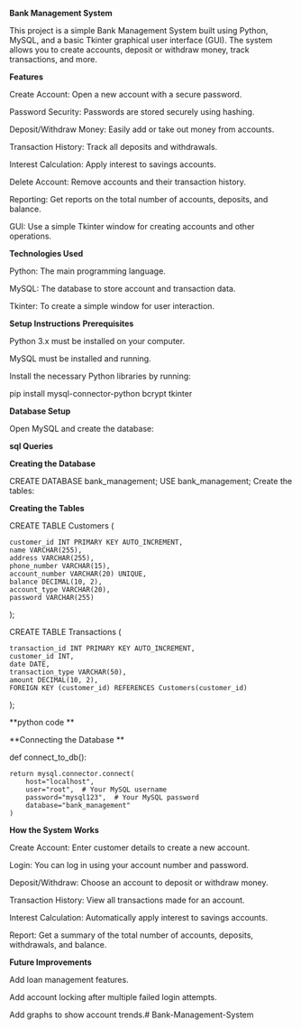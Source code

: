 **Bank Management System**

This project is a simple Bank Management System built using Python, MySQL, and a basic Tkinter graphical user interface (GUI). The system allows you to create accounts, deposit or withdraw money, track transactions, and more.

**Features**

Create Account: Open a new account with a secure password.

Password Security: Passwords are stored securely using hashing.

Deposit/Withdraw Money: Easily add or take out money from accounts.


Transaction History: Track all deposits and withdrawals.

Interest Calculation: Apply interest to savings accounts.

Delete Account: Remove accounts and their transaction history.

Reporting: Get reports on the total number of accounts, deposits, and balance.

GUI: Use a simple Tkinter window for creating accounts and other operations.


**Technologies Used**

Python: The main programming language.

MySQL: The database to store account and transaction data.

Tkinter: To create a simple window for user interaction.


**Setup Instructions**
**Prerequisites**

Python 3.x must be installed on your computer.

MySQL must be installed and running.

Install the necessary Python libraries by running:


pip install mysql-connector-python bcrypt tkinter

**Database Setup**

Open MySQL and create the database:

**sql Queries**

**Creating the Database**

CREATE DATABASE bank_management;
USE bank_management;
Create the tables:


**Creating the Tables**


CREATE TABLE Customers (

    customer_id INT PRIMARY KEY AUTO_INCREMENT,
    name VARCHAR(255),
    address VARCHAR(255),
    phone_number VARCHAR(15),
    account_number VARCHAR(20) UNIQUE,
    balance DECIMAL(10, 2),
    account_type VARCHAR(20),
    password VARCHAR(255)
);

CREATE TABLE Transactions (

    transaction_id INT PRIMARY KEY AUTO_INCREMENT,
    customer_id INT,
    date DATE,
    transaction_type VARCHAR(50),
    amount DECIMAL(10, 2),
    FOREIGN KEY (customer_id) REFERENCES Customers(customer_id)
);



**python code **

**Connecting the Database **

def connect_to_db():

    return mysql.connector.connect(
        host="localhost",
        user="root",  # Your MySQL username
        password="mysql123",  # Your MySQL password
        database="bank_management"
    )




**How the System Works**


Create Account: Enter customer details to create a new account.

Login: You can log in using your account number and password.

Deposit/Withdraw: Choose an account to deposit or withdraw money.

Transaction History: View all transactions made for an account.

Interest Calculation: Automatically apply interest to savings accounts.

Report: Get a summary of the total number of accounts, deposits, withdrawals, and balance.



**Future Improvements**

Add loan management features.

Add account locking after multiple failed login attempts.

Add graphs to show account trends.# Bank-Management-System
